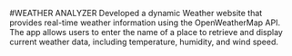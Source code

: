 #WEATHER ANALYZER
Developed a dynamic Weather website  that provides real-time weather information using the OpenWeatherMap API. The app allows users to enter the name of a place to retrieve and display current weather data, including temperature, humidity, and wind speed.
